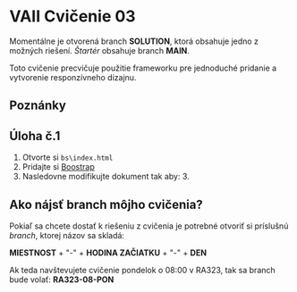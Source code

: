 # VAII Cvičenie 03
Momentálne je otvorená branch __SOLUTION__, ktorá obsahuje jedno z možných riešení. _Štartér_ obsahuje branch  __MAIN__.

Toto cvičenie precvičuje použitie frameworku pre jednoduché pridanie a vytvorenie responzívneho dizajnu.

## Poznánky



##  Úloha č.1

1. Otvorte si `bs\index.html`
1. Pridajte si [Boostrap](https://getbootstrap.com/)
2. Nasledovne modifikujte dokument tak aby:
   3. 

## Ako nájsť branch môjho cvičenia?
Pokiaľ sa chcete dostať k riešeniu z cvičenia je potrebné otvoriť si príslušnú _branch_, ktorej názov sa skladá:

__MIESTNOST__ + "-" + __HODINA ZAČIATKU__ + "-" + __DEN__

Ak teda navštevujete cvičenie pondelok o 08:00 v RA323, tak sa branch bude volať: __RA323-08-PON__
